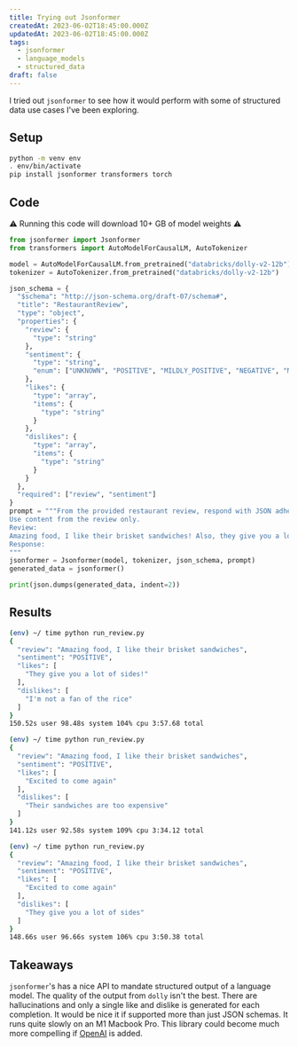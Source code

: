 ```yaml
---
title: Trying out Jsonformer
createdAt: 2023-06-02T18:45:00.000Z
updatedAt: 2023-06-02T18:45:00.000Z
tags:
  - jsonformer
  - language_models
  - structured_data
draft: false
---
```


I tried out `jsonformer` to see how it would perform with some of structured data use cases I've been exploring.

## Setup

```sh
python -m venv env
. env/bin/activate
pip install jsonformer transformers torch
```

## Code

⚠️ Running this code will download 10+ GB of model weights ⚠️

```python
from jsonformer import Jsonformer
from transformers import AutoModelForCausalLM, AutoTokenizer

model = AutoModelForCausalLM.from_pretrained("databricks/dolly-v2-12b")
tokenizer = AutoTokenizer.from_pretrained("databricks/dolly-v2-12b")

json_schema = {
  "$schema": "http://json-schema.org/draft-07/schema#",
  "title": "RestaurantReview",
  "type": "object",
  "properties": {
    "review": {
      "type": "string"
    },
    "sentiment": {
      "type": "string",
      "enum": ["UNKNOWN", "POSITIVE", "MILDLY_POSITIVE", "NEGATIVE", "MILDLY_NEGATIVE"]
    },
    "likes": {
      "type": "array",
      "items": {
        "type": "string"
      }
    },
    "dislikes": {
      "type": "array",
      "items": {
        "type": "string"
      }
    }
  },
  "required": ["review", "sentiment"]
}
prompt = """From the provided restaurant review, respond with JSON adhering to the schema.
Use content from the review only.
Review:
Amazing food, I like their brisket sandwiches! Also, they give you a lot of sides! Excited to come again.
Response:
"""
jsonformer = Jsonformer(model, tokenizer, json_schema, prompt)
generated_data = jsonformer()

print(json.dumps(generated_data, indent=2))
```

## Results

```sh
(env) ~/ time python run_review.py
{
  "review": "Amazing food, I like their brisket sandwiches",
  "sentiment": "POSITIVE",
  "likes": [
    "They give you a lot of sides!"
  ],
  "dislikes": [
    "I'm not a fan of the rice"
  ]
}
150.52s user 98.48s system 104% cpu 3:57.68 total

(env) ~/ time python run_review.py
{
  "review": "Amazing food, I like their brisket sandwiches",
  "sentiment": "POSITIVE",
  "likes": [
    "Excited to come again"
  ],
  "dislikes": [
    "Their sandwiches are too expensive"
  ]
}
141.12s user 92.58s system 109% cpu 3:34.12 total

(env) ~/ time python run_review.py
{
  "review": "Amazing food, I like their brisket sandwiches",
  "sentiment": "POSITIVE",
  "likes": [
    "Excited to come again"
  ],
  "dislikes": [
    "They give you a lot of sides"
  ]
}
148.66s user 96.66s system 106% cpu 3:50.38 total
```

## Takeaways

`jsonformer`'s has a nice API to mandate structured output of a language model.
The quality of the output from `dolly` isn't the best.
There are hallucinations and only a single like and dislike is generated for each completion.
It would be nice it if supported more than just JSON schemas.
It runs quite slowly on an M1 Macbook Pro.
This library could become much more compelling if [OpenAI](https://github.com/1rgs/jsonformer/pull/16) is added.
